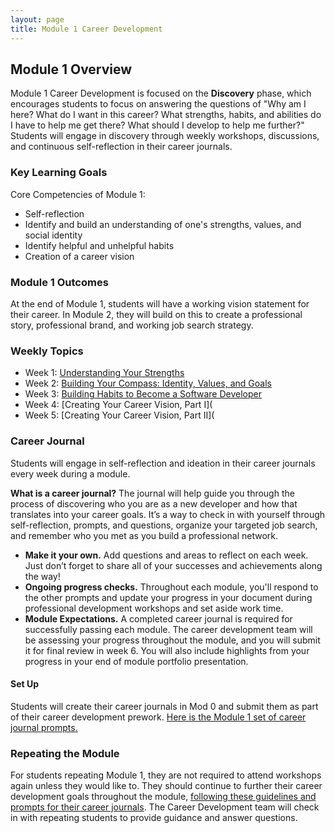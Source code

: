 ```yaml
---
layout: page
title: Module 1 Career Development
---
```


## Module 1 Overview
Module 1 Career Development is focused on the **Discovery** phase, which encourages students to focus on answering the questions of "Why am I here? What do I want in this career? What strengths, habits, and abilities do I have to help me get there? What should I develop to help me further?" Students will engage in discovery through weekly workshops, discussions, and continuous self-reflection in their career journals.  

### Key Learning Goals
Core Competencies of Module 1:
* Self-reflection
* Identify and build an understanding of one's strengths, values, and social identity
* Identify helpful and unhelpful habits
* Creation of a career vision

### Module 1 Outcomes
At the end of Module 1, students will have a working vision statement for their career. In Module 2, they will build on this to create a professional story, professional brand, and working job search strategy. 

### Weekly Topics

* Week 1: [Understanding Your Strengths](https://github.com/turingschool/career-development-curriculum-site/blob/master/module_one/week%201_understanding%20your%20strengths.md)
* Week 2: [Building Your Compass: Identity, Values, and Goals](https://github.com/turingschool/career-development-curriculum-site/blob/master/module_one/week%202_building%20your%20compass.md)
* Week 3: [Building Habits to Become a Software Developer](https://github.com/turingschool/career-development-curriculum-site/blob/master/module_one/week%203_building%20habits.md)
* Week 4: [Creating Your Career Vision, Part I](
* Week 5: [Creating Your Career Vision, Part II](

### Career Journal
Students will engage in self-reflection and ideation in their career journals every week during a module. 

**What is a career journal?** The journal will help guide you through the process of discovering who you are as a new developer and how that translates into your career goals.  It’s a way to check in with yourself through self-reflection, prompts, and questions, organize your targeted job search, and remember who you met as you build a professional network.   
* **Make it your own.** Add questions and areas to reflect on each week. Just don’t forget to share all of your successes and achievements along the way! 
* **Ongoing progress checks.** Throughout each module, you'll respond to the other prompts and update your progress in your document during professional development workshops and set aside work time. 
* **Module Expectations.** A completed career journal is required for successfully passing each module. The career development team will be assessing your progress throughout the module, and you will submit it for final review in week 6. You will also include highlights from your progress in your end of module portfolio presentation. 

#### Set Up
Students will create their career journals in Mod 0 and submit them as part of their career development prework. [Here is the Module 1 set of career journal prompts.](https://github.com/turingschool/career-development-curriculum-site/blob/master/module_one/mod1_career_journal_prompts.md)

### Repeating the Module
For students repeating Module 1, they are not required to attend workshops again unless they would like to. They should continue to further their career development goals throughout the module, [following these guidelines and prompts for their career journals](https://github.com/turingschool/career-development-curriculum-site/blob/master/module_one/m1_PD_repeat_plan.md). The Career Development team will check in with repeating students to provide guidance and answer questions. 
